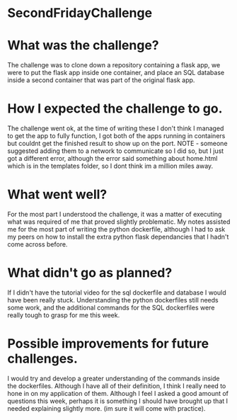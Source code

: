 # SecondFridayChallenge

# What was the challenge?
The challenge was to clone down a repository containing a flask app, we were to put the flask app inside one container, and place an SQL database inside a second container that was part of the original flask app.

# How I expected the challenge to go.
The challenge went ok, at the time of writing these I don't think I managed to get the app to fully function, I got both of the apps running in containers but couldnt get the finished result to show up on the port.
NOTE - someone suggested adding them to a network to communicate so I did so, but I just got a different error, although the error said something about home.html which is in the templates folder, so I dont think im a million miles away.

# What went well?
For the most part I understood the challenge, it was a matter of executing what was required of me that proved slightly problematic. My notes assisted me for the most part of writing the python dockerfile, although I had to ask my peers on how to install the extra python flask dependancies that I hadn't come across before.

# What didn't go as planned?
If I didn't have the tutorial video for the sql dockerfile and database I would have been really stuck. Understanding the python dockerfiles still needs some work, and the additional commands for the SQL dockerfiles were really tough to grasp for me this week.

# Possible improvements for future challenges.
I would try and develop a greater understanding of the commands inside the dockerfiles. Although I have all of their definition, I think I really need to hone in on my application of them. Although I feel I asked a good amount of questions this week, perhaps it is something I should have brought up that I needed explaining slightly more. (im sure it will come with practice).
